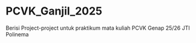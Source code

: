 # PCVK_Ganjil_2025
Berisi Project-project untuk praktikum mata kuliah PCVK Genap 25/26 JTI Polinema
